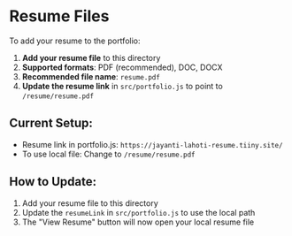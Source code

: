 # Resume Files

To add your resume to the portfolio:

1. **Add your resume file** to this directory
2. **Supported formats**: PDF (recommended), DOC, DOCX
3. **Recommended file name**: `resume.pdf`
4. **Update the resume link** in `src/portfolio.js` to point to `/resume/resume.pdf`

## Current Setup:
- Resume link in portfolio.js: `https://jayanti-lahoti-resume.tiiny.site/`
- To use local file: Change to `/resume/resume.pdf`

## How to Update:
1. Add your resume file to this directory
2. Update the `resumeLink` in `src/portfolio.js` to use the local path
3. The "View Resume" button will now open your local resume file
